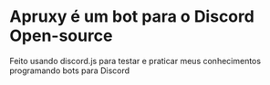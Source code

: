 # Apruxy é um bot para o Discord Open-source

Feito usando discord.js para testar e praticar meus conhecimentos programando bots para Discord